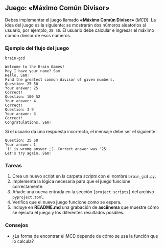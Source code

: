 ## Juego: «Máximo Común Divisor»

Debes implementar el juego llamado **«Máximo Común Divisor»** (_MCD_). La idea del juego es la siguiente: se mostrarán dos números aleatorios al usuario, por ejemplo, `25 50`. El usuario debe calcular e ingresar el máximo común divisor de esos números.

### Ejemplo del flujo del juego

```
brain-gcd

Welcome to the Brain Games!
May I have your name? Sam
Hello, Sam!
Find the greatest common divisor of given numbers.
Question: 25 50
Your answer: 25
Correct!
Question: 100 52
Your answer: 4
Correct!
Question: 3 9
Your answer: 3
Correct!
Congratulations, Sam!
```

Si el usuario da una respuesta incorrecta, el mensaje debe ser el siguiente:

```
Question: 25 50
Your answer: 1
'1' is wrong answer ;(. Correct answer was '25'.
Let's try again, Sam!
```

### Tareas

1. Crea un nuevo script en la carpeta _scripts_ con el nombre `brain_gcd.py`.
1. Implementa la lógica necesaria para que el juego funcione correctamente.
1. Añade una nueva entrada en la sección `[project.scripts]` del archivo `pyproject.toml`.
1. Verifica que el nuevo juego funcione como se espera.
1. Incluye en **README.md** una grabación de **asciinema** que muestre cómo se ejecuta el juego y los diferentes resultados posibles.


### Consejos

* ¿La forma de encontrar el MCD depende de cómo se usa la función que lo calcula?
